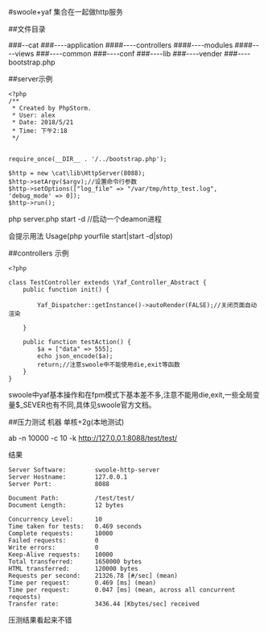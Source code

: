 #swoole+yaf 集合在一起做http服务

##文件目录

###--cat
###----application
####----controllers
####----modules
####----views
###----common
###----conf
###----lib
###----vender
###----bootstrap.php


##server示例
```
<?php
/**
 * Created by PhpStorm.
 * User: alex
 * Date: 2018/5/21
 * Time: 下午2:18
 */


require_once(__DIR__ . '/../bootstrap.php');

$http = new \cat\lib\HttpServer(8088);
$http->setArgv($argv);//设置命令行参数
$http->setOptions(["log_file" => "/var/tmp/http_test.log", 'debug_mode' => 0]);
$http->run();

```

php server.php start -d   //启动一个deamon进程

会提示用法
Usage(php  yourfile start|start -d|stop)

##controllers 示例

```
<?php

class TestController extends \Yaf_Controller_Abstract {
    public function init() {

        Yaf_Dispatcher::getInstance()->autoRender(FALSE);//关闭页面自动渲染

    }

    public function testAction() {
        $a = ["data" => 555];
        echo json_encode($a);
        return;//注意swoole中不能使用die,exit等函数
    }
}

```
swoole中yaf基本操作和在fpm模式下基本差不多,注意不能用die,exit,一些全局变量$_SEVER也有不同,具体见swoole官方文档。


##压力测试
机器 单核+2g(本地测试)


ab -n 10000 -c 10 -k  http://127.0.0.1:8088/test/test/


结果
```
Server Software:        swoole-http-server
Server Hostname:        127.0.0.1
Server Port:            8088

Document Path:          /test/test/
Document Length:        12 bytes

Concurrency Level:      10
Time taken for tests:   0.469 seconds
Complete requests:      10000
Failed requests:        0
Write errors:           0
Keep-Alive requests:    10000
Total transferred:      1650000 bytes
HTML transferred:       120000 bytes
Requests per second:    21326.78 [#/sec] (mean)
Time per request:       0.469 [ms] (mean)
Time per request:       0.047 [ms] (mean, across all concurrent requests)
Transfer rate:          3436.44 [Kbytes/sec] received

```

压测结果看起来不错

